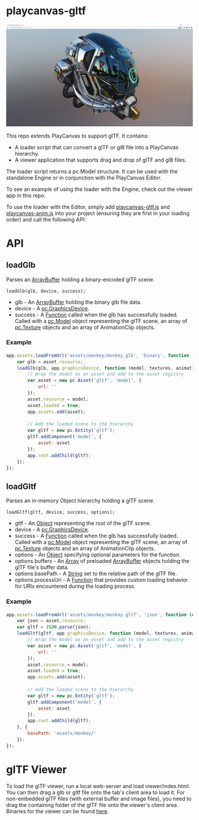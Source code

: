 # playcanvas-gltf
![gtTF viewer](/images/playcanvas-gltf-viewer.jpg?raw=true "glTF Viewer")

This repo extends PlayCanvas to support glTF. It contains:

* A loader script that can convert a glTF or glB file into a PlayCanvas hierarchy.
* A viewer application that supports drag and drop of glTF and glB files.

The loader script returns a pc.Model structure. It can be used with the standalone Engine or in conjunction with the PlayCanvas Editor.

To see an example of using the loader with the Engine, check out the viewer app in this repo.

To use the loader with the Editor, simply add [playcanvas-gltf.js](https://github.com/playcanvas/playcanvas-gltf/blob/master/src/playcanvas-gltf.js) and [playcanvas-anim.js](https://github.com/playcanvas/playcanvas-gltf/blob/master/src/playcanvas-anim.js) into your project (ensuring they are first in your loading order) and call the following API:

# API

## loadGlb
Parses an [ArrayBuffer](https://developer.mozilla.org/en-US/docs/Web/JavaScript/Reference/Global_Objects/ArrayBuffer) holding a binary-encoded glTF scene.
```
loadGlb(glb, device, success);
```
* glb - An [ArrayBuffer](https://developer.mozilla.org/en-US/docs/Web/JavaScript/Reference/Global_Objects/ArrayBuffer) holding the binary glb file data.
* device - A [pc.GraphicsDevice](https://developer.playcanvas.com/en/api/pc.GraphicsDevice.html).
* success - A [Function](https://developer.mozilla.org/en-US/docs/Web/JavaScript/Reference/Global_Objects/Function) called when the glb has successfully loaded. Called with a [pc.Model](https://developer.playcanvas.com/en/api/pc.Model.html) object representing the glTF scene, an array of [pc.Texture](https://developer.playcanvas.com/en/api/pc.Texture.html) objects and an array of AnimationClip objects.

### Example
```javascript
app.assets.loadFromUrl('assets/monkey/monkey.glb', 'binary', function (err, asset) {
    var glb = asset.resource;
    loadGlb(glb, app.graphicsDevice, function (model, textures, animationClips) {
        // Wrap the model as an asset and add to the asset registry
        var asset = new pc.Asset('gltf', 'model', {
            url: ''
        });
        asset.resource = model;
        asset.loaded = true;
        app.assets.add(asset);

        // Add the loaded scene to the hierarchy
        var gltf = new pc.Entity('gltf');
        gltf.addComponent('model', {
            asset: asset
        });
        app.root.addChild(gltf);
    });
});
```

## loadGltf
Parses an in-memory Object hierarchy holding a glTF scene.
```
loadGltf(gltf, device, success, options);
```
* gltf - An [Object](https://developer.mozilla.org/en-US/docs/Web/JavaScript/Reference/Global_Objects/Object) representing the root of the glTF scene.
* device - A [pc.GraphicsDevice](https://developer.playcanvas.com/en/api/pc.GraphicsDevice.html).
* success - A [Function](https://developer.mozilla.org/en-US/docs/Web/JavaScript/Reference/Global_Objects/Function) called when the glb has successfully loaded. Called with a [pc.Model](https://developer.playcanvas.com/en/api/pc.Model.html) object representing the glTF scene, an array of [pc.Texture](https://developer.playcanvas.com/en/api/pc.Texture.html) objects and an array of AnimationClip objects.
* options - An [Object](https://developer.mozilla.org/en-US/docs/Web/JavaScript/Reference/Global_Objects/Object) specifying optional parameters for the function.
* options.buffers - An [Array](https://developer.mozilla.org/en-US/docs/Web/JavaScript/Reference/Global_Objects/Array) of preloaded [ArrayBuffer](https://developer.mozilla.org/en-US/docs/Web/JavaScript/Reference/Global_Objects/ArrayBuffer) objects holding the glTF file's buffer data.
* options.basePath - A [String](https://developer.mozilla.org/en-US/docs/Web/JavaScript/Reference/Global_Objects/String) set to the relative path of the glTF file.
* options.processUri - A [Function](https://developer.mozilla.org/en-US/docs/Web/JavaScript/Reference/Global_Objects/Function) that provides custom loading behavior for URIs encountered during the loading process.

### Example
```javascript
app.assets.loadFromUrl('assets/monkey/monkey.gltf', 'json', function (err, asset) {
    var json = asset.resource;
    var gltf = JSON.parse(json);
    loadGltf(gltf, app.graphicsDevice, function (model, textures, animationClips) {
        // Wrap the model as an asset and add to the asset registry
        var asset = new pc.Asset('gltf', 'model', {
            url: ''
        });
        asset.resource = model;
        asset.loaded = true;
        app.assets.add(asset);

        // Add the loaded scene to the hierarchy
        var gltf = new pc.Entity('gltf');
        gltf.addComponent('model', {
            asset: asset
        });
        app.root.addChild(gltf);
    }, {
        basePath: 'assets/monkey/'
    });
});
```

# glTF Viewer
To load the glTF viewer, run a local web-server and load viewer/index.html. You can then drag a glb or gltf file onto the tab's client area to load it. For non-embedded glTF files (with external buffer and image files), you need to drag the containing folder of the glTF file onto the viewer's client area. Binaries for the viewer can be found [here](https://github.com/playcanvas/playcanvas-gltf/releases).
